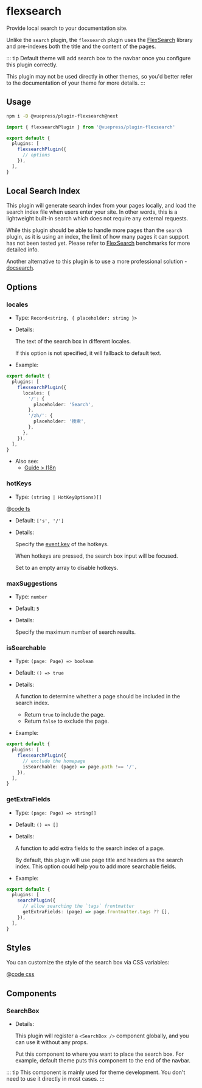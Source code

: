 # flexsearch

<NpmBadge package="@vuepress/plugin-flexsearch" />

Provide local search to your documentation site.

Unlike the `search` plugin, the `flexsearch` plugin uses the [FlexSearch](https://github.com/nextapps-de/flexsearch) library and pre-indexes both the title and the content of the pages.

::: tip
Default theme will add search box to the navbar once you configure this plugin correctly.

This plugin may not be used directly in other themes, so you'd better refer to the documentation of your theme for more details.
:::

## Usage

```bash
npm i -D @vuepress/plugin-flexsearch@next
```

```ts
import { flexsearchPlugin } from '@vuepress/plugin-flexsearch'

export default {
  plugins: [
    flexsearchPlugin({
      // options
    }),
  ],
}
```

## Local Search Index

This plugin will generate search index from your pages locally, and load the search index file when users enter your site. In other words, this is a lightweight built-in search which does not require any external requests.

While this plugin should be able to handle more pages than the `search` plugin, as it is using an index, the limit of how many pages it can support has not been tested yet. Please refer to [FlexSearch](https://github.com/nextapps-de/flexsearch) benchmarks for more detailed info.

Another alternative to this plugin is to use a more professional solution - [docsearch](./docsearch.md).

## Options

### locales

- Type: `Record<string, { placeholder: string }>`

- Details:

  The text of the search box in different locales.

  If this option is not specified, it will fallback to default text.

- Example:

```ts
export default {
  plugins: [
    flexsearchPlugin({
      locales: {
        '/': {
          placeholder: 'Search',
        },
        '/zh/': {
          placeholder: '搜索',
        },
      },
    }),
  ],
}
```

- Also see:
  - [Guide > I18n](https://vuejs.press/guide/i18n.html)

### hotKeys

- Type: `(string | HotKeyOptions)[]`

@[code ts](@vuepress/plugin-flexsearch/src/shared/hotKey.ts)

- Default: `['s', '/']`

- Details:

  Specify the [event.key](http://keycode.info/) of the hotkeys.

  When hotkeys are pressed, the search box input will be focused.

  Set to an empty array to disable hotkeys.

### maxSuggestions

- Type: `number`

- Default: `5`

- Details:

  Specify the maximum number of search results.

### isSearchable

- Type: `(page: Page) => boolean`

- Default: `() => true`

- Details:

  A function to determine whether a page should be included in the search index.

  - Return `true` to include the page.
  - Return `false` to exclude the page.

- Example:

```ts
export default {
  plugins: [
    flexsearchPlugin({
      // exclude the homepage
      isSearchable: (page) => page.path !== '/',
    }),
  ],
}
```

### getExtraFields

- Type: `(page: Page) => string[]`

- Default: `() => []`

- Details:

  A function to add extra fields to the search index of a page.

  By default, this plugin will use page title and headers as the search index. This option could help you to add more searchable fields.

- Example:

```ts
export default {
  plugins: [
    searchPlugin({
      // allow searching the `tags` frontmatter
      getExtraFields: (page) => page.frontmatter.tags ?? [],
    }),
  ],
}
```

## Styles

You can customize the style of the search box via CSS variables:

@[code css](@vuepress/plugin-flexsearch/src/client/styles/vars.css)

## Components

### SearchBox

- Details:

  This plugin will register a `<SearchBox />` component globally, and you can use it without any props.

  Put this component to where you want to place the search box. For example, default theme puts this component to the end of the navbar.

::: tip
This component is mainly used for theme development. You don't need to use it directly in most cases.
:::
